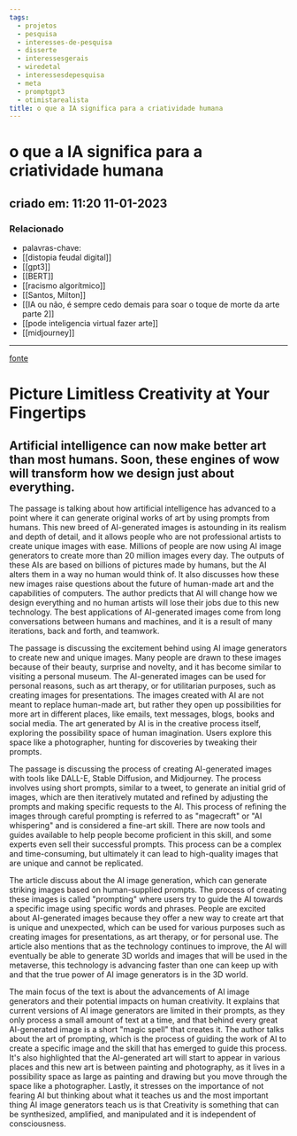 ```yaml
---
tags:
  - projetos
  - pesquisa
  - interesses-de-pesquisa
  - disserte
  - interessesgerais
  - wiredetal
  - interessesdepesquisa
  - meta
  - promptgpt3
  - otimistarealista
title: o que a IA significa para a criatividade humana
---
```


# o que a IA significa para a criatividade humana

## criado em: 11:20 11-01-2023

### Relacionado

- palavras-chave:    
- [[distopia feudal digital]]
- [[gpt3]]
- [[BERT]]
- [[racismo algorítmico]]
- [[Santos, Milton]]
- [[IA ou não, é sempre cedo demais para soar o toque de morte da arte parte 2]]
- [[pode inteligencia virtual fazer arte]]
- [[midjourney]]
---

[fonte](https://www.wired.com/story/picture-limitless-creativity-ai-image-generators/)

# Picture Limitless Creativity at Your Fingertips

## Artificial intelligence can now make better art than most humans. Soon, these engines of wow will transform how we design just about everything.

The passage is talking about how artificial intelligence has advanced to a point where it can generate original works of art by using prompts from humans. This new breed of AI-generated images is astounding in its realism and depth of detail, and it allows people who are not professional artists to create unique images with ease. Millions of people are now using AI image generators to create more than 20 million images every day. The outputs of these AIs are based on billions of pictures made by humans, but the AI alters them in a way no human would think of. It also discusses how these new images raise questions about the future of human-made art and the capabilities of computers. The author predicts that AI will change how we design everything and no human artists will lose their jobs due to this new technology. The best applications of AI-generated images come from long conversations between humans and machines, and it is a result of many iterations, back and forth, and teamwork.

The passage is discussing the excitement behind using AI image generators to create new and unique images. Many people are drawn to these images because of their beauty, surprise and novelty, and it has become similar to visiting a personal museum. The AI-generated images can be used for personal reasons, such as art therapy, or for utilitarian purposes, such as creating images for presentations. The images created with AI are not meant to replace human-made art, but rather they open up possibilities for more art in different places, like emails, text messages, blogs, books and social media. The art generated by AI is in the creative process itself, exploring the possibility space of human imagination. Users explore this space like a photographer, hunting for discoveries by tweaking their prompts.

The passage is discussing the process of creating AI-generated images with tools like DALL-E, Stable Diffusion, and Midjourney. The process involves using short prompts, similar to a tweet, to generate an initial grid of images, which are then iteratively mutated and refined by adjusting the prompts and making specific requests to the AI. This process of refining the images through careful prompting is referred to as "magecraft" or "AI whispering" and is considered a fine-art skill. There are now tools and guides available to help people become proficient in this skill, and some experts even sell their successful prompts. This process can be a complex and time-consuming, but ultimately it can lead to high-quality images that are unique and cannot be replicated.

The article discuss about the AI image generation, which can generate striking images based on human-supplied prompts. The process of creating these images is called "prompting" where users try to guide the AI towards a specific image using specific words and phrases. People are excited about AI-generated images because they offer a new way to create art that is unique and unexpected, which can be used for various purposes such as creating images for presentations, as art therapy, or for personal use. The article also mentions that as the technology continues to improve, the AI will eventually be able to generate 3D worlds and images that will be used in the metaverse, this technology is advancing faster than one can keep up with and that the true power of AI image generators is in the 3D world.

The main focus of the text is about the advancements of AI image generators and their potential impacts on human creativity. It explains that current versions of AI image generators are limited in their prompts, as they only process a small amount of text at a time, and that behind every great AI-generated image is a short "magic spell" that creates it. The author talks about the art of prompting, which is the process of guiding the work of AI to create a specific image and the skill that has emerged to guide this process. It's also highlighted that the AI-generated art will start to appear in various places and this new art is between painting and photography, as it lives in a possibility space as large as painting and drawing but you move through the space like a photographer. Lastly, it stresses on the importance of not fearing AI but thinking about what it teaches us and the most important thing AI image generators teach us is that Creativity is something that can be synthesized, amplified, and manipulated and it is independent of consciousness.
